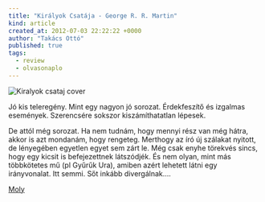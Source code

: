 ```yaml
---
title: "Királyok Csatája - George R. R. Martin"
kind: article
created_at: 2012-07-03 22:22:22 +0000
author: "Takács Ottó"
published: true
tags: 
  - review
  - olvasonaplo
---
```

![Kiralyok csataj cover](http://moly.hu/system/covers/normal/covers_32208.jpg?1254477666)

Jó kis teleregény. Mint egy nagyon jó sorozat. Érdekfeszítő és izgalmas események. Szerencsére sokszor kiszámíthatatlan lépesek. 

De attól még sorozat. Ha nem tudnám, hogy mennyi rész van még hátra, akkor is azt mondanám, hogy rengeteg. Merthogy az író új szálakat nyitott, de lényegében egyetlen egyet sem zárt le. Még csak enyhe törekvés sincs, hogy egy kicsit is befejezettnek látszódjék. És nem olyan, mint más többkötetes mű (pl Gyűrűk Ura), amiben azért lehetett látni egy irányvonalat. Itt semmi. Sőt inkább divergálnak….

[Moly](http://moly.hu/konyvek/george-r-r-martin-kiralyok-csataja)

<div class='old-comments'></div>